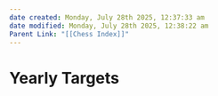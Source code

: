 ```yaml
---
date created: Monday, July 28th 2025, 12:37:33 am
date modified: Monday, July 28th 2025, 12:38:22 am
Parent Link: "[[Chess Index]]"
---
```


# Yearly Targets
